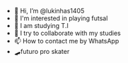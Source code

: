 - 👋 Hi, I’m @lukinhas1405
- 👀 I'm interested in playing futsal
- 🌱 I am studying T.I
- 💞️ I try to collaborate with my studies
- 📫 How to contact me by WhatsApp
- 🛹futuro pro skater 
<!---
lukinhas1405/lukinhas1405 is a ✨ special ✨ repository because its `README.md` (this file) appears on your GitHub profile.
You can click the Preview link to take a look at your changes.
--->
